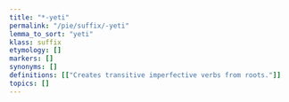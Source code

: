 ```yaml
---
title: "*-yeti"
permalink: "/pie/suffix/-yeti"
lemma_to_sort: "yeti"
klass: suffix
etymology: []
markers: []
synonyms: []
definitions: [["Creates transitive imperfective verbs from roots."]]
topics: []
---
```

